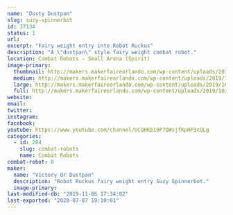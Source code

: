 ```yaml
---
name: "Dusty Dustpan"
slug: suzy-spinnerbot
id: 37134
status: 1
url: 
excerpt: "Fairy weight entry into Robot Ruckus"
description: "A \"dustpan\" style fairy weight combat robot."
location: Combat Robots - Small Arena (Spirit)
image-primary:
  thumbnail: http://makers.makerfaireorlando.com/wp-content/uploads/2019/10/VoD-150x150.png
  medium: http://makers.makerfaireorlando.com/wp-content/uploads/2019/10/VoD-300x221.png
  large: http://makers.makerfaireorlando.com/wp-content/uploads/2019/10/VoD.png
  full: http://makers.makerfaireorlando.com/wp-content/uploads/2019/10/VoD.png
website: 
email: 
twitter: 
instagram: 
facebook: 
youtube: https://www.youtube.com/channel/UCQHKb19P7QWsjfKpHP3cOLg
categories:
  - id: 284
    slug: combat-robots
    name: Combat Robots
combat-robot: 0
maker:
  name: "Victory Or Dustpan"
  description: "Robot Ruckus fairy weight entry Suzy Spinnerbot."
  image-primary: 
last-modified-db: "2019-11-06 17:34:02"
last-exported: "2020-07-07 19:10:01"
---
```

